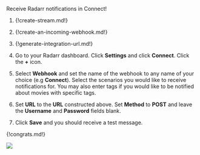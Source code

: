 Receive Radarr notifications in Connect!

1. {!create-stream.md!}

1. {!create-an-incoming-webhook.md!}

1. {!generate-integration-url.md!}

1. Go to your Radarr dashboard. Click **Settings** and click **Connect**.
    Click the **+** icon.

1. Select **Webhook** and set the name of the webhook to any name of your
    choice (e.g **Connect**). Select the scenarios you would like to receive
    notifications for. You may also enter tags if you would like to be
    notified about movies with specific tags.

1. Set **URL** to the **URL** constructed above. Set **Method** to **POST**
    and leave the **Username** and **Password** fields blank.

1. Click **Save** and you should receive a test message.

{!congrats.md!}

![](/static/images/integrations/radarr/001.png)
